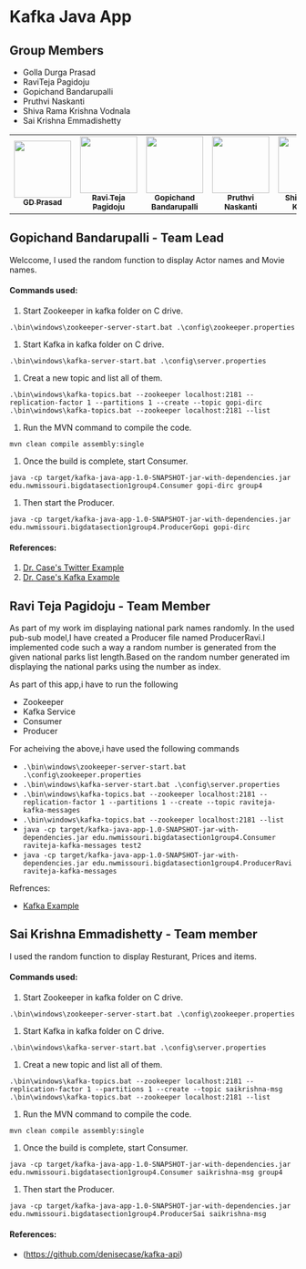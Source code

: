 # Kafka Java App

## Group Members
 - Golla Durga Prasad
 - RaviTeja Pagidoju
 - Gopichand Bandarupalli
 - Pruthvi Naskanti
 - Shiva Rama Krishna Vodnala
 - Sai Krishna Emmadishetty
 
 <table>
<td align="center"><a href="https://github.com/GD-Prasad"><img src="https://avatars.githubusercontent.com/u/59986885?s=400&u=df8057f5d9aa0936da702cdb1a5a776ceddf12a5&v=4" width="100px;" alt=""/><br /><sub><b>GD Prasad</b></sub></a><br /></td>

<td align="center"><a href="https://github.com/RaviTeja444"><img src="https://github.com/chanduhvg/Flink-Fraud-Scala/blob/main/Ravi_pic.jpeg?raw=true" width="100px;" alt=""/><br /><sub><b>Ravi Teja Pagidoju</b></sub></a><br /></td>

<td align="center"><a href="https://github.com/chanduhvg"><img src="https://avatars.githubusercontent.com/u/60024244?s=460&u=1f54a606cfb5ca1af59d89980ccd0597c0794b17&v=4" width="100px;" alt=""/><br /><sub><b>Gopichand Bandarupalli</b></sub></a><br /></td>

<td align="center"><a href="https://github.com/pruthvi-naskanti"><img src="https://github.com/chanduhvg/Flink-Fraud-Scala/blob/main/Pruthvi_pic.jpg?raw=true" width="100px;" alt=""/><br /><sub><b>Pruthvi Naskanti</b></sub></a><br /></td>

<td align="center"><a href="https://github.com/srkvodnala"><img src="https://avatars.githubusercontent.com/u/28599511?s=400&u=b1f6f569110d0150f844184d33a3d7b8e0a4dc4b&v=4" width="100px alt=""/><br /><sub><b>Shiva Rama Krishna</b></sub></a><br /></td>

<td align="center"><a href="https://github.com/Saikrishna1545"><img src="https://avatars.githubusercontent.com/u/60013018?s=460&u=4687be0646ecbb59bd281276c302eba966ff5f64&v=4" width="100px;" alt=""/><br /><sub><b>Sai Krishna Emmadishetty
</b></sub></a><br /></td>

</table>

## Gopichand Bandarupalli - Team Lead

Welccome, I used the random function to display Actor names and Movie names.
 
#### Commands used:

1. Start Zookeeper in kafka folder on C drive.
```
.\bin\windows\zookeeper-server-start.bat .\config\zookeeper.properties
```
1. Start Kafka in kafka folder on C drive.
```
.\bin\windows\kafka-server-start.bat .\config\server.properties
```
1. Creat a new topic and list all of them.
```
.\bin\windows\kafka-topics.bat --zookeeper localhost:2181 --replication-factor 1 --partitions 1 --create --topic gopi-dirc
.\bin\windows\kafka-topics.bat --zookeeper localhost:2181 --list
```
1. Run the MVN command to compile the code.
```
mvn clean compile assembly:single
```
1. Once the build is complete, start Consumer.
```
java -cp target/kafka-java-app-1.0-SNAPSHOT-jar-with-dependencies.jar edu.nwmissouri.bigdatasection1group4.Consumer gopi-dirc group4
```
1. Then start the Producer.
```
java -cp target/kafka-java-app-1.0-SNAPSHOT-jar-with-dependencies.jar edu.nwmissouri.bigdatasection1group4.ProducerGopi gopi-dirc
```

#### References:

1. [Dr. Case's Twitter Example](https://github.com/denisecase/kafka-case)
1. [Dr. Case's Kafka Example](https://github.com/denisecase/kafka-api)

## Ravi Teja Pagidoju - Team Member
As part of my work im displaying national park names randomly.
In the used pub-sub model,I have created a Producer file named ProducerRavi.I implemented code such a way a random number is generated from the given national parks list length.Based on the random number generated im displaying the national parks using the number as index.

As part of this app,i have to run the following
- Zookeeper
- Kafka Service
- Consumer
- Producer

For acheiving the above,i have used the following commands
- ```.\bin\windows\zookeeper-server-start.bat .\config\zookeeper.properties```
- ```.\bin\windows\kafka-server-start.bat .\config\server.properties```
- ```.\bin\windows\kafka-topics.bat --zookeeper localhost:2181 --replication-factor 1 --partitions 1 --create --topic raviteja-kafka-messages```
- ```.\bin\windows\kafka-topics.bat --zookeeper localhost:2181 --list```
- ```java -cp target/kafka-java-app-1.0-SNAPSHOT-jar-with-dependencies.jar edu.nwmissouri.bigdatasection1group4.Consumer raviteja-kafka-messages test2```
- ```java -cp target/kafka-java-app-1.0-SNAPSHOT-jar-with-dependencies.jar edu.nwmissouri.bigdatasection1group4.ProducerRavi raviteja-kafka-messages```

Refrences:
- [Kafka Example](https://github.com/denisecase/kafka-api)

## Sai Krishna Emmadishetty - Team member

I used the random function to display Resturant, Prices and items.
 
#### Commands used:

1. Start Zookeeper in kafka folder on C drive.
```
.\bin\windows\zookeeper-server-start.bat .\config\zookeeper.properties
```
1. Start Kafka in kafka folder on C drive.
```
.\bin\windows\kafka-server-start.bat .\config\server.properties
```
1. Creat a new topic and list all of them.
```
.\bin\windows\kafka-topics.bat --zookeeper localhost:2181 --replication-factor 1 --partitions 1 --create --topic saikrishna-msg
.\bin\windows\kafka-topics.bat --zookeeper localhost:2181 --list
```
1. Run the MVN command to compile the code.
```
mvn clean compile assembly:single
```
1. Once the build is complete, start Consumer.
```
java -cp target/kafka-java-app-1.0-SNAPSHOT-jar-with-dependencies.jar edu.nwmissouri.bigdatasection1group4.Consumer saikrishna-msg group4
```
1. Then start the Producer.
```
java -cp target/kafka-java-app-1.0-SNAPSHOT-jar-with-dependencies.jar edu.nwmissouri.bigdatasection1group4.ProducerSai saikrishna-msg
```

#### References:
- (https://github.com/denisecase/kafka-api)

